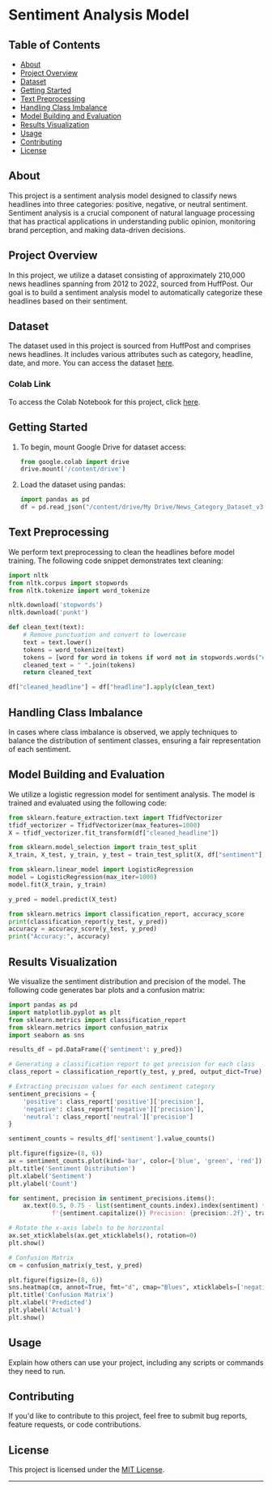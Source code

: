 # Sentiment Analysis Model

## Table of Contents
- [About](#about)
- [Project Overview](#project-overview)
- [Dataset](#dataset)
- [Getting Started](#getting-started)
- [Text Preprocessing](#text-preprocessing)
- [Handling Class Imbalance](#handling-class-imbalance)
- [Model Building and Evaluation](#model-building-and-evaluation)
- [Results Visualization](#results-visualization)
- [Usage](#usage)
- [Contributing](#contributing)
- [License](#license)

## About
This project is a sentiment analysis model designed to classify news headlines into three categories: positive, negative, or neutral sentiment. Sentiment analysis is a crucial component of natural language processing that has practical applications in understanding public opinion, monitoring brand perception, and making data-driven decisions.

## Project Overview
In this project, we utilize a dataset consisting of approximately 210,000 news headlines spanning from 2012 to 2022, sourced from HuffPost. Our goal is to build a sentiment analysis model to automatically categorize these headlines based on their sentiment.

## Dataset
The dataset used in this project is sourced from HuffPost and comprises news headlines. It includes various attributes such as category, headline, date, and more. You can access the dataset [here](https://www.kaggle.com/datasets/rmisra/news-category-dataset/code).

### Colab Link
To access the Colab Notebook for this project, click [here](https://colab.research.google.com/drive/1ji9wBHSBNe14V3SRAcdleGM0BIh_ENlK?usp=sharing).

## Getting Started
1. To begin, mount Google Drive for dataset access:
   ```python
   from google.colab import drive
   drive.mount('/content/drive')
   ```

2. Load the dataset using pandas:
   ```python
   import pandas as pd
   df = pd.read_json("/content/drive/My Drive/News_Category_Dataset_v3.json", lines=True)
   ```

## Text Preprocessing
We perform text preprocessing to clean the headlines before model training. The following code snippet demonstrates text cleaning:

```python
import nltk
from nltk.corpus import stopwords
from nltk.tokenize import word_tokenize

nltk.download('stopwords')
nltk.download('punkt')

def clean_text(text):
    # Remove punctuation and convert to lowercase
    text = text.lower()
    tokens = word_tokenize(text)
    tokens = [word for word in tokens if word not in stopwords.words("english")]
    cleaned_text = " ".join(tokens)
    return cleaned_text

df["cleaned_headline"] = df["headline"].apply(clean_text)
```

## Handling Class Imbalance
In cases where class imbalance is observed, we apply techniques to balance the distribution of sentiment classes, ensuring a fair representation of each sentiment.

## Model Building and Evaluation
We utilize a logistic regression model for sentiment analysis. The model is trained and evaluated using the following code:

```python
from sklearn.feature_extraction.text import TfidfVectorizer
tfidf_vectorizer = TfidfVectorizer(max_features=1000)
X = tfidf_vectorizer.fit_transform(df["cleaned_headline"])

from sklearn.model_selection import train_test_split
X_train, X_test, y_train, y_test = train_test_split(X, df["sentiment"], test_size=0.2, random_state=42)

from sklearn.linear_model import LogisticRegression
model = LogisticRegression(max_iter=1000)
model.fit(X_train, y_train)

y_pred = model.predict(X_test)

from sklearn.metrics import classification_report, accuracy_score
print(classification_report(y_test, y_pred))
accuracy = accuracy_score(y_test, y_pred)
print("Accuracy:", accuracy)
```

## Results Visualization
We visualize the sentiment distribution and precision of the model. The following code generates bar plots and a confusion matrix:

```python
import pandas as pd
import matplotlib.pyplot as plt
from sklearn.metrics import classification_report
from sklearn.metrics import confusion_matrix
import seaborn as sns

results_df = pd.DataFrame({'sentiment': y_pred})

# Generating a classification report to get precision for each class
class_report = classification_report(y_test, y_pred, output_dict=True)

# Extracting precision values for each sentiment category
sentiment_precisions = {
    'positive': class_report['positive']['precision'],
    'negative': class_report['negative']['precision'],
    'neutral': class_report['neutral']['precision']
}

sentiment_counts = results_df['sentiment'].value_counts()

plt.figure(figsize=(8, 6))
ax = sentiment_counts.plot(kind='bar', color=['blue', 'green', 'red'])
plt.title('Sentiment Distribution')
plt.xlabel('Sentiment')
plt.ylabel('Count')

for sentiment, precision in sentiment_precisions.items():
    ax.text(0.5, 0.75 - list(sentiment_counts.index).index(sentiment) * 0.1,
            f'{sentiment.capitalize()} Precision: {precision:.2f}', transform=ax.transAxes, fontsize=12, ha='center')

# Rotate the x-axis labels to be horizontal
ax.set_xticklabels(ax.get_xticklabels(), rotation=0)
plt.show()

# Confusion Matrix
cm = confusion_matrix(y_test, y_pred)

plt.figure(figsize=(8, 6))
sns.heatmap(cm, annot=True, fmt="d", cmap="Blues", xticklabels=['negative', 'neutral', 'positive'], yticklabels=['negative', 'neutral', 'positive'])
plt.title('Confusion Matrix')
plt.xlabel('Predicted')
plt.ylabel('Actual')
plt.show()
```

## Usage
Explain how others can use your project, including any scripts or commands they need to run.

## Contributing
If you'd like to contribute to this project, feel free to submit bug reports, feature requests, or code contributions.

## License
This project is licensed under the [MIT License](LICENSE).

---
